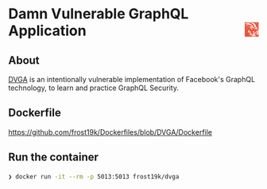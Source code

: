 # Damn Vulnerable GraphQL Application <img align='right' src="https://raw.githubusercontent.com/frost19k/Dockerfiles/DVGA/assets/logo-small.png" width=28/>

## About

[DVGA](https://github.com/dolevf/Damn-Vulnerable-GraphQL-Application) is an intentionally vulnerable implementation of Facebook's GraphQL technology, to learn and practice GraphQL Security.

## Dockerfile

https://github.com/frost19k/Dockerfiles/blob/DVGA/Dockerfile

## Run the container

```Bash
❯ docker run -it --rm -p 5013:5013 frost19k/dvga
```
